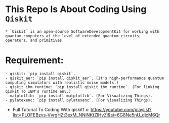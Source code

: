 # This Repo Is About Coding Using `Qiskit`
    * `Qiskit` is an open-source SoftwareDevelopmentKit for working with quantum computers at the level of extended quantum circuits, operators, and primitives

# Requirement:
    - qiskit: `pip install qiskit`.
    - qiskit_aer: `pip install qiskit_aer`. (It's high-performance quantum computing simulators with realistic noise models.)
    - qiskit_ibm_runtime: `pip install qiskit_ibm_runtime`. (For linking qiskit To IBM's runtime env.)
    - matplotlib: `pip install matplotlib`. (For Visualizing Things).
    - pylatexenc: `pip install pylatexenc`. (For Visualizing Things).

* Full Tutorial To Coding With qiskit1.x: https://youtube.com/playlist?list=PLOFEBzvs-VvrgHZt3exM_NNiNKtZlHvZi&si=6G8Ne5nU_djcM6Qr 